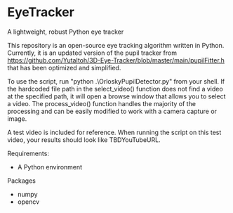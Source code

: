 # EyeTracker
A lightweight, robust Python eye tracker

This repository is an open-source eye tracking algorithm written in Python. Currently, it is an updated version of the pupil tracker from https://github.com/YutaItoh/3D-Eye-Tracker/blob/master/main/pupilFitter.h that has been optimized and simplified. 

To use the script, run "python .\OrloskyPupilDetector.py" from your shell. If the hardcoded file path in the select_video() function does not find a video at the specified path, it will open a browse window that allows you to select a video. The process_video() function handles the majority of the processing and can be easily modified to work with a camera capture or image. 

A test video is included for reference. When running the script on this test video, your results should look like TBDYouTubeURL.  

Requirements:
- A Python environment

Packages
- numpy
- opencv
